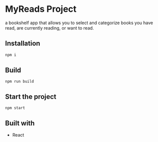 # MyReads Project

a bookshelf app that allows you to select and categorize books you have read, are currently reading, or want to read.

## Installation

```bash
npm i
```

## Build

```
npm run build
```

## Start the project

```
npm start
```

## Built with

- React
